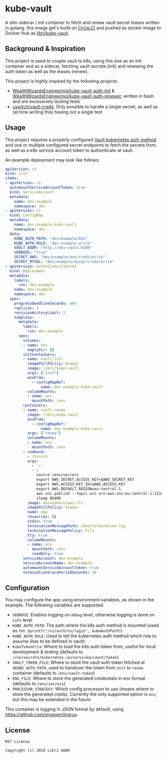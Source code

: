 # kube-vault

A slim sidecar / init container to fetch and renew vault secret leases written in golang. this image get's build on [Circle.CI](https://circleci.com/gh/libri-gmbh/workflows/kube-vault) and pushed as docker image to Docker Hub as [libri/kube-vault](http://hub.docker.com/r/libri/kube-vault/).

## Background & Inspiration

This project is used to couple vault to k8s, using this one as an init container and as a sidecar, fetching vault secrets (init) and renewing the auth token as well as the leases (renew).

This project is highly inspired by the following projects:

* [WealthWizardsEngineering/kube-vault-auth-init](https://github.com/WealthWizardsEngineering/kube-vault-auth-init) & [WealthWizardsEngineering/kube-vault-auth-renewer](https://github.com/WealthWizardsEngineering/kube-vault-auth-renewer), written in bash and are excessively lacking tests  
* [uswitch/vault-creds](https://github.com/uswitch/vault-creds): Only possible to handle a single secret, as well as (at time writing this) having not a single test

## Usage

This project requires a properly configured [Vault kubernetes auth method](https://www.vaultproject.io/docs/auth/kubernetes.html) and one or multiple configured secret endpoints to fetch the secrets from, as well as a k8s service account token to authenticate at vault.

An example deployment may look like follows:

```yaml
apiVersion: v1
kind: List
items:
- apiVersion: v1
  automountServiceAccountToken: true
  kind: ServiceAccount
  metadata:
    name: dev-example
    namespace: dev
- apiVersion: v1
  kind: ConfigMap
  metadata:
    name: dev-example-kube-vault
    namespace: dev
  data:
    KUBE_AUTH_PATH: "dev/example/k8s"
    KUBE_AUTH_ROLE: "dev-example-write"
    VAULT_ADDR: "http://dev-vault:8200"
    VERBOSE: "true"
    SECRET_AWS: "dev/example/aws/creds/write"
    SECRET_MYSQL: "dev/example/mysql/creds/write"
- apiVersion: extensions/v1beta1
  kind: Deployment
  metadata:
    labels:
      run: dev-example
    name: dev-example
    namespace: dev
  spec:
    progressDeadlineSeconds: 600
    replicas: 1
    revisionHistoryLimit: 2
    template:
      metadata:
        labels:
          run: dev-example
      spec:
        volumes:
        - name: env
          emptyDir: {}
        initContainers:
        - name: vault-init
          imagePullPolicy: Always
          image: libri/kube-vault
          args: ["init"]
          envFrom:
            - configMapRef:
                name: dev-example-kube-vault
          volumeMounts:
          - name: env
            mountPath: /env
        containers:
        - name: vault-renew
          image: libri/kube-vault
          envFrom:
            - configMapRef:
                name: dev-example-kube-vault
          args: ["renew"]
          volumeMounts:
          - name: env
            mountPath: /env
        - command:
          - /bin/sh
          args:
            - -c
            - |
              source /env/secrets
              export AWS_SECRET_ACCESS_KEY=$AWS_SECRET_KEY
              export AWS_ACCESS_KEY_ID=$AWS_ACCESS_KEY
              export AWS_DEFAULT_REGION=eu-central-1
              aws sns publish --topic-arn arn:aws:sns:eu-central-1:1234567890:some-topic  --message "hello from the other side"
              sleep 86400
          image: mesosphere/aws-cli
          imagePullPolicy: Always
          name: app
          resources: {}
          stdin: true
          terminationMessagePath: /dev/termination-log
          terminationMessagePolicy: File
          tty: true
          volumeMounts:
          - name: env
            mountPath: /env
            readOnly: true
        serviceAccount: dev-example
        serviceAccountName: dev-example
        automountServiceAccountToken: true
        terminationGracePeriodSeconds: 30

```

## Configuration

You may configure the app using environment variables, as shown in the example. The following variables are supported:

* `VERBOSE`: Enables logging on `debug` level, otherwise logging is done on `info` level
* `KUBE_AUTH_PATH`: The path where the k8s auth method is mounted (used as `fmt.Sprintf("/v1/auth/%s/login", kubeAuthPath)`)
* `KUBE_AUTH_ROLE`: Used to tell the kubernetes auth method which role to assume (has to be defined in vault)
* `KubeTokenFile`: Where to load the k8s auth token from, useful for local development & testing (defaults to `/run/secrets/kubernetes.io/serviceaccount/token`)
* `VAULT_TOKEN_FILE`: Where to store the vault auth token fetched at `$KUBE_AUTH_PATH`, used to handover the token from `init` to `renew` container (defaults to `/env/vault-token`)
* `ENV_FILE`: Where to store the generated credentials in env format (defaults to `/env/secrets`)
* `PROCESSOR_STRATEGY`: Which config processor to use (means where to store the generated creds). Currently the only supported option is `env`, but this may be extended in the future

This container is logging in JSON format by default, using https://github.com/sirupsen/logrus. 

## License

    MIT License
    
    Copyright (c) 2018 Libri GmbH
